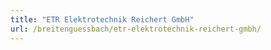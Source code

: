 ```yaml
---
title: "ETR Elektrotechnik Reichert GmbH"
url: /breitenguessbach/etr-elektrotechnik-reichert-gmbh/
---
```

